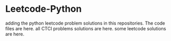 # Leetcode-Python
adding the python leetcode problem solutions in this repositories. 
The code files are here.
all CTCI problems solutions are here.
some leetcode solutions are here.

























































































































































































































































































































































































































































































































































































































































































































































































































